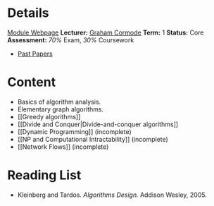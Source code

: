 # Details
[Module Webpage](https://warwick.ac.uk/fac/sci/dcs/teaching/modules/cs260/)
**Lecturer:** [Graham Cormode](https://peoplesearch.warwick.ac.uk/profile/1271140)
**Term:** 1
**Status:** Core
**Assessment:** *70%* Exam, *30%* Coursework
- [Past Papers](https://warwick.ac.uk/exampapers?q=CS260)
# Content 
- Basics of algorithm analysis.
- Elementary graph algorithms.
- [[Greedy algorithms]]
- [[Divide and Conquer|Divide-and-conquer algorithms]]
- [[Dynamic Programming]] (incomplete)
- [[NP and Computational Intractability]] (incomplete)
- [[Network Flows]] (incomplete)

# Reading List
- Kleinberg and Tardos. *Algorithms Design.* Addison Wesley, 2005.